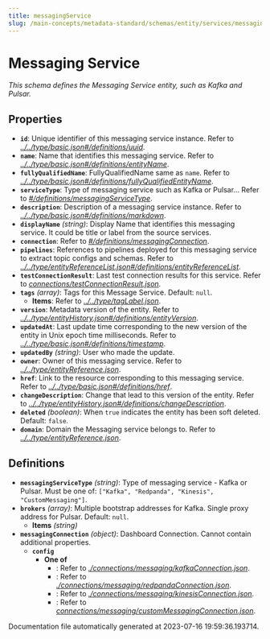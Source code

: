 ```yaml
---
title: messagingService
slug: /main-concepts/metadata-standard/schemas/entity/services/messagingservice
---
```


# Messaging Service

*This schema defines the Messaging Service entity, such as Kafka and Pulsar.*

## Properties

- **`id`**: Unique identifier of this messaging service instance. Refer to *[../../type/basic.json#/definitions/uuid](#/../type/basic.json#/definitions/uuid)*.
- **`name`**: Name that identifies this messaging service. Refer to *[../../type/basic.json#/definitions/entityName](#/../type/basic.json#/definitions/entityName)*.
- **`fullyQualifiedName`**: FullyQualifiedName same as `name`. Refer to *[../../type/basic.json#/definitions/fullyQualifiedEntityName](#/../type/basic.json#/definitions/fullyQualifiedEntityName)*.
- **`serviceType`**: Type of messaging service such as Kafka or Pulsar... Refer to *[#/definitions/messagingServiceType](#definitions/messagingServiceType)*.
- **`description`**: Description of a messaging service instance. Refer to *[../../type/basic.json#/definitions/markdown](#/../type/basic.json#/definitions/markdown)*.
- **`displayName`** *(string)*: Display Name that identifies this messaging service. It could be title or label from the source services.
- **`connection`**: Refer to *[#/definitions/messagingConnection](#definitions/messagingConnection)*.
- **`pipelines`**: References to pipelines deployed for this messaging service to extract topic configs and schemas. Refer to *[../../type/entityReferenceList.json#/definitions/entityReferenceList](#/../type/entityReferenceList.json#/definitions/entityReferenceList)*.
- **`testConnectionResult`**: Last test connection results for this service. Refer to *[connections/testConnectionResult.json](#nnections/testConnectionResult.json)*.
- **`tags`** *(array)*: Tags for this Message Service. Default: `null`.
  - **Items**: Refer to *[../../type/tagLabel.json](#/../type/tagLabel.json)*.
- **`version`**: Metadata version of the entity. Refer to *[../../type/entityHistory.json#/definitions/entityVersion](#/../type/entityHistory.json#/definitions/entityVersion)*.
- **`updatedAt`**: Last update time corresponding to the new version of the entity in Unix epoch time milliseconds. Refer to *[../../type/basic.json#/definitions/timestamp](#/../type/basic.json#/definitions/timestamp)*.
- **`updatedBy`** *(string)*: User who made the update.
- **`owner`**: Owner of this messaging service. Refer to *[../../type/entityReference.json](#/../type/entityReference.json)*.
- **`href`**: Link to the resource corresponding to this messaging service. Refer to *[../../type/basic.json#/definitions/href](#/../type/basic.json#/definitions/href)*.
- **`changeDescription`**: Change that lead to this version of the entity. Refer to *[../../type/entityHistory.json#/definitions/changeDescription](#/../type/entityHistory.json#/definitions/changeDescription)*.
- **`deleted`** *(boolean)*: When `true` indicates the entity has been soft deleted. Default: `false`.
- **`domain`**: Domain the Messaging service belongs to. Refer to *[../../type/entityReference.json](#/../type/entityReference.json)*.
## Definitions

- <a id="definitions/messagingServiceType"></a>**`messagingServiceType`** *(string)*: Type of messaging service - Kafka or Pulsar. Must be one of: `["Kafka", "Redpanda", "Kinesis", "CustomMessaging"]`.
- <a id="definitions/brokers"></a>**`brokers`** *(array)*: Multiple bootstrap addresses for Kafka. Single proxy address for Pulsar. Default: `null`.
  - **Items** *(string)*
- <a id="definitions/messagingConnection"></a>**`messagingConnection`** *(object)*: Dashboard Connection. Cannot contain additional properties.
  - **`config`**
    - **One of**
      - : Refer to *[./connections/messaging/kafkaConnection.json](#connections/messaging/kafkaConnection.json)*.
      - : Refer to *[./connections/messaging/redpandaConnection.json](#connections/messaging/redpandaConnection.json)*.
      - : Refer to *[./connections/messaging/kinesisConnection.json](#connections/messaging/kinesisConnection.json)*.
      - : Refer to *[connections/messaging/customMessagingConnection.json](#nnections/messaging/customMessagingConnection.json)*.


Documentation file automatically generated at 2023-07-16 19:59:36.193714.
